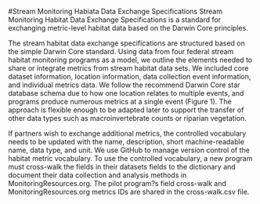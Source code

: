 #Stream Monitoring Habiata Data Exchange Specifications 
Stream Monitoring Habitat Data Exchange Specifications is a standard for exchanging metric-level habitat data based on the Darwin Core principles. 

The stream habitat data exchange specifications are structured based on the simple Darwin Core standard. Using data from four federal stream habitat monitoring programs as a model, we outline the elements needed to share or integrate metrics from stream habitat data sets. We included core dataset information, location information, data collection event information, and individual metrics data. We follow the recommend Darwin Core star database schema due to how one location relates to multiple events, and programs produce numerous metrics at a single event (Figure 1). The approach is flexible enough to be adapted later to support the transfer of other data types such as macroinvertebrate counts or riparian vegetation.


If partners wish to exchange additional metrics, the controlled vocabulary needs to be updated  with the name, description, short machine-readable name, data type, and unit.  We use GitHub to manage version control of the habitat metric vocabulary.  To use the controlled vocabulary, a new program must cross-walk the fields in their datasets fields to the dictionary and document their data collection and analysis methods in MonitoringResources.org. The pilot program?s field cross-walk and MonitoringResources.org metrics IDs are shared in the cross-walk.csv file. 
